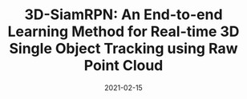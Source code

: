 ---
title: "3D-SiamRPN: An End-to-end Learning Method for Real-time 3D Single Object Tracking using Raw Point Cloud"
# header:
#     teaser: "3dsiamrpn.png"
# gallery:
#   - url: 3dsiamrpn.png
#     image_path: 3dsiamrpn.png
#     alt: "Overall Network"
#     title: "Overall Network"
# excerpt: "<img src='/images/3dsiamrpn.png' alt=''>"
excerpt: 'Zheng Fang, Sifan Zhou, **Yubo Cui**, Sebastian Scherer. **IEEE Sensors Journal**'
collection: publications
permalink: /publication/3d_siamrpn
date: 2021-02-15
# venue: 'IEEE Sensors Journal'
paperurl: '/files/3D-SiamRPN.pdf'
link: 'https://ieeexplore.ieee.org/document/9235506'
# citation: 'Z. Fang, S. Zhou, Y. Cui and S. Scherer. 3D-SiamRPN: An End-to-End Learning Method for Real-Time 3D Single Object Tracking Using Raw Point Cloud. in IEEE Sensors Journal, vol. 21, no. 4, pp. 4995-5011, 15 Feb.15, 2021, doi: 10.1109/JSEN.2020.3033034.'
---